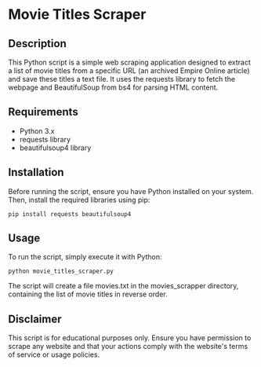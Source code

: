 # Movie Titles Scraper
## Description

This Python script is a simple web scraping application designed to extract a list of movie titles from a specific URL (an archived Empire Online article) and save these titles  a text file. It uses the requests library to fetch the webpage and BeautifulSoup from bs4 for parsing HTML content.

## Requirements
- Python 3.x
- requests library
- beautifulsoup4 library

## Installation

Before running the script, ensure you have Python installed on your system. Then, install the required libraries using pip:


`pip install requests beautifulsoup4`

## Usage
To run the script, simply execute it with Python:

`python movie_titles_scraper.py`

The script will create a file movies.txt in the movies_scrapper directory, containing the list of movie titles in reverse order.

## Disclaimer

This script is for educational purposes only. Ensure you have permission to scrape any website and that your actions comply with the website's terms of service or usage policies.

